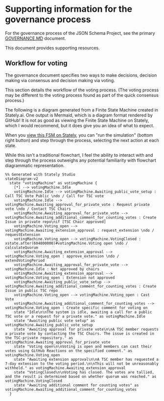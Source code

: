 # Supporting information for the governance process

For the governance process of the JSON Schema Project, see the primary [GOVERNANCE.MD](https://github.com/json-schema-org/community/blob/main/GOVERNANCE.md) document.

This document provides supporting resources.

## Workflow for voting

The governance document specifies two ways to make decisions, decision making via consensus and decision making via voting.

This section details the workflow of the voting process.
(The voting process may be different to the voting process found as part of the quick consensus process.)

The following is a diagram generated from a Finite State Machine created in Stately.ai.
One output is Mermaid, which is a diagram format rendered by GitHub!
It is not as good as viewing the Finite State Machine on Stately, which I would recommend, but it does give you an idea of what to expect.

When you [view this FSM on Stately](https://stately.ai/registry/editor/embed/c53f8d7e-78fa-420e-bec7-59b8ce2471dd?machineId=140d0a50-b21c-462e-99d5-f13231127cb2), you can "run the simulation" (bottom right button) and step through the process, selecting the next action at each state.

While this isn't a traditional flowchart, I feel the ability to interact with and step through the process outweighs any potential familiarity with flowchart diagrammatic representation.

```mermaid
%% Generated with Stately Studio
stateDiagram-v2
  state "votingMachine" as votingMachine {
    [*] --> votingMachine.Idle
    votingMachine.Idle --> votingMachine.Awaiting_public_vote_setup : Call TSC Vote Public \ndo / Call for TSC vote
    votingMachine.Idle --> votingMachine.Awaiting_approval_for_private_vote : Request private vote \ndo / Contact TSC Chairs
    votingMachine.Awaiting_approval_for_private_vote --> votingMachine.Awaiting_additional_comment_for_counting_votes : Create Issue in private repo\nif [TSC Chair approved]
    votingMachine.Voting_open --> votingMachine.Awaiting_extension_approval : request_extension \ndo / requestExtension
    votingMachine.Voting_open --> votingMachine.VotingClosed : xstate.after(604800000)#votingMachine.Voting open \ndo / calculateQuorum
    votingMachine.Awaiting_extension_approval --> votingMachine.Voting_open : approve_extension \ndo / extendVotingPeriod
    votingMachine.Awaiting_approval_for_private_vote --> votingMachine.Idle : Not approved by chairs
    votingMachine.Awaiting_extension_approval --> votingMachine.Voting_open : Extension not approved
    votingMachine.Awaiting_public_vote_setup --> votingMachine.Awaiting_additional_comment_for_counting_votes : Create Issue in public TSC repo
    votingMachine.Voting_open --> votingMachine.Voting_open : Cast Vote
    votingMachine.Awaiting_additional_comment_for_counting_votes --> votingMachine.Voting_open : Create specific comment for voting on
    state "Idle\n\nThe system is idle, awaiting a call for a public TSC vote or a request for a private vote." as votingMachine.Idle
    state "Awaiting public vote setup" as votingMachine.Awaiting_public_vote_setup
    state "Awaiting approval for private vote\n\nA TSC member requests a private vote by contacting the TSC Chairs. The issue is created in the TSC-private repository." as votingMachine.Awaiting_approval_for_private_vote
    state "Voting open\n\nVoting is open and members can cast their votes using GitHub Reactions on the specified comment." as votingMachine.Voting_open
    state "Awaiting extension approval\n\nA TSC member has requested a 7-day extension to the voting period.\n\nThis will not be unreasonably withheld." as votingMachine.Awaiting_extension_approval
    state "VotingClosed\n\nVoting has closed. The votes are tallied, and the result is determined based on whether quorum was reached." as votingMachine.VotingClosed
    state "Awaiting additional comment for counting votes" as votingMachine.Awaiting_additional_comment_for_counting_votes
  }
```
